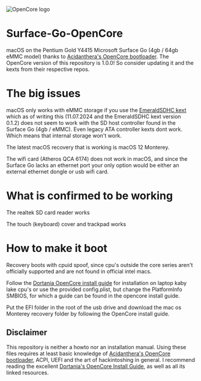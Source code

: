 ![OpenCore logo](https://github.com/acidanthera/OpenCorePkg/raw/master/Docs/Logos/OpenCore_with_text_Small.png)

# Surface-Go-OpenCore
macOS on the Pentium Gold Y4415 Microsoft Surface Go (4gb / 64gb eMMC model)  thanks to [Acidanthera's OpenCore bootloader](https://github.com/acidanthera/OpenCorePkg). The OpenCore version of this repository is 1.0.0! So consider updating it and the kexts from their respective repos.

# The big issues
macOS only works with eMMC storage if you use the [EmeraldSDHC kext](https://github.com/acidanthera/EmeraldSDHC) which as of writing this (11.07.2024 and the EmeraldSDHC kext version 0.1.2) does not seem to work with the SD host controller found in
the Surface Go (4gb / eMMC). Even legacy ATA controller kexts dont work. Which means that internal storage won't work.

The latest macOS recovery that is working is macOS 12 Monterey. 

The wifi card (Atheros QCA 6174) does not work in macOS, and since the Surface Go lacks an ethernet port your only option would be either an external ethernet dongle or usb wifi card.


# What is confirmed to be working
The realtek SD card reader works

The touch (keyboard) cover and trackpad works



# How to make it boot
Recovery boots with cpuid spoof, since cpu's outside the core series aren't officially supported and are not found in official intel macs.

Follow the [Dortania OpenCore install guide](https://dortania.github.io/OpenCore-Install-Guide/) for installation on laptop kaby lake cpu's or use the provided config.plist, but change the PlatformInfo SMBIOS, for which a guide can be found in 
the opencore install guide.

Put the EFI folder in the root of the usb drive and download the mac os Monterey recovery folder by following the OpenCore install guide.



## Disclaimer
This repository is neither a howto nor an installation manual. Using these files requires at least basic knowledge of [Acidanthera's OpenCore bootloader](https://github.com/acidanthera/OpenCorePkg), ACPI, UEFI and the art of hackintoshing in general. I recommend reading the excellent [Dortania's OpenCore Install Guide](https://dortania.github.io/OpenCore-Install-Guide), as well as all its linked resources.
